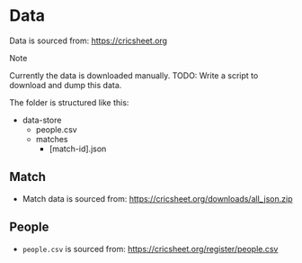 # Data
Data is sourced from: https://cricsheet.org

> [!NOTE]
> Currently the data is downloaded manually.
> TODO: Write a script to download and dump this data.

The folder is structured like this:
- data-store
    - people.csv
    - matches
        - [match-id].json

## Match
- Match data is sourced from: https://cricsheet.org/downloads/all_json.zip

## People
- `people.csv` is sourced from: https://cricsheet.org/register/people.csv
